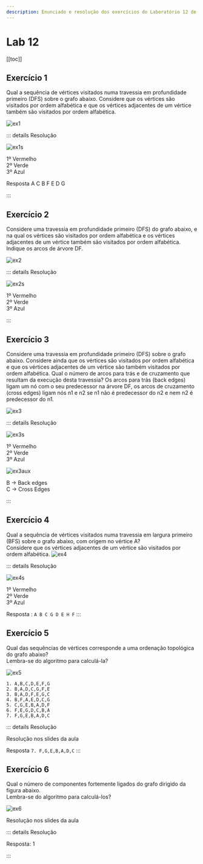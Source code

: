 ```yaml
---
description: Enunciado e resolução dos exercícios do Laboratório 12 de IAED
---
```


# Lab 12

[[toc]]

## Exercício 1

Qual a sequência de vértices visitados numa travessia em profundidade primeiro (DFS) sobre o grafo abaixo. Considere que os vértices são visitados por ordem alfabética e que os vértices adjacentes de um vértice também são visitados por ordem alfabética.

<img src="./ex1.jpg" alt="ex1" class="invert-dark2">

::: details Resolução

<img src="./ex1s.jpg" alt="ex1s" class="invert-dark2">

1º Vermelho\
2º Verde\
3º Azul

Resposta A C B F E D G

:::

## Exercício 2

Considere uma travessia em profundidade primeiro (DFS) do grafo abaixo, e na qual os vértices são visitados por ordem alfabética e os vértices adjacentes de um vértice também são visitados por ordem alfabética. Indique os arcos de árvore DF.

<img src="./ex2.jpg" alt="ex2" class="invert-dark2">

::: details Resolução

<img src="./ex2s.jpg" alt="ex2s" class="invert-dark2">

1º Vermelho\
2º Verde\
3º Azul

:::

## Exercício 3

Considere uma travessia em profundidade primeiro (DFS) sobre o grafo abaixo. Considere ainda que os vértices são visitados por ordem alfabética e que os vértices adjacentes de um vértice são também visitados por ordem alfabética. Qual o número de arcos para trás e de cruzamento que resultam da execução desta travessia? Os arcos para trás (back edges) ligam um nó com o seu predecessor na árvore DF, os arcos de cruzamento (cross edges) ligam nós n1 e n2 se n1 não é predecessor do n2 e nem n2 é predecessor do n1.

<img src="./ex3.jpg" alt="ex3" class="invert-dark2">

::: details Resolução

<img src="./ex3s.jpg" alt="ex3s" class="invert-dark2">

1º Vermelho\
2º Verde\
3º Azul

<img src="./ex3aux.jpg" alt="ex3aux" class="invert-dark2">

B -> Back edges\
C -> Cross Edges

:::

## Exercício 4

Qual a sequência de vértices visitados numa travessia em largura primeiro (BFS) sobre o grafo abaixo, com origem no vértice A?\
 Considere que os vértices adjacentes de um vértice são visitados por ordem alfabética.
<img src="./ex4.jpg" alt="ex4" class="invert-dark2">

::: details Resolução

<img src="./ex4s.jpg" alt="ex4s" class="invert-dark2">

1º Vermelho\
2º Verde\
3º Azul

Resposta : `A B C G D E H F`
:::

## Exercício 5

Qual das sequências de vértices corresponde a uma ordenação topológica do grafo abaixo?\
Lembra-se do algoritmo para calculá-la?

<img src="./ex5.jpg" alt="ex5" class="invert-dark2">

`1. A,B,C,D,E,F,G`\
`2. B,A,D,C,G,F,E`\
`3. B,A,D,F,E,G,C`\
`4. B,F,A,E,D,C,G`\
`5. C,G,E,B,A,D,F`\
`6. F,E,G,D,C,B,A`\
`7. F,G,E,B,A,D,C`

::: details Resolução

Resolução nos slides da aula

Resposta `7. F,G,E,B,A,D,C`
:::

## Exercício 6

Qual o número de componentes fortemente ligados do grafo dirigido da figura abaixo.\
 Lembra-se do algoritmo para calculá-los?

<img src="./ex6.jpg" alt="ex6" class="invert-dark2">

Resolução nos slides da aula

::: details Resolução

Resposta: 1

:::
